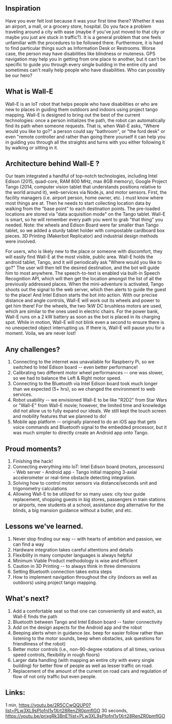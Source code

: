 ## Inspiration

Have you ever felt lost because it was your first time there? Whether it was an airport, a mall, or a grocery store, hospital. Do you face a problem traveling around a city with ease (maybe if you've just moved to that city or maybe you just are stuck in traffic?). 
It is a general problem that one feels unfamiliar with the procedures to be followed there. Furthermore, it is hard to find particular things such as Information Desk or Restrooms. Worse case, the person may have disabilities like blindness or muteness. 
GPS navigation may help you in getting from one place to another, but it can't be specific to guide you through every single building in the entire city and sometimes can't really help people who have disabilities. 
Who can possibly be our hero?

## What is Wall-E

Wall-E is an IoT robot that helps people who have disabilities or who are new to places in guiding them outdoors and indoors using project tango mapping. Wall-E is designed to bring out the best of the current technologies: once a person initializes the path, the robot can automatically find its path when someone requests. That is, when Wall-E asks, "Where would you like to go?" a person could say "bathroom", or "the ford desk" or even "remote controller and rather than going there yourself it can help you in guiding you through all the straights and turns with you either following it by walking or sitting in it.

## Architecture behind Wall-E ? 

Our team integrated a handful of top-notch technologies, including Intel Edison (2015, quad-core, RAM 800 MHz, max 8GB memory), Google Project Tango (2014, computer vision tablet that understands positions relative to the world around it), web-services via Node.js, and motor sensors. First, the facility managers (i.e. airport person, home owner, etc. ) must know where most things are at. Then he needs to start collecting location data by walking from the "base point" to each destination points. The pre-loaded locations are stored via "data acquisition mode" on the Tango tablet. Wall-E is smart, so he will remember every path you went to grab "that thing" you needed. Note: the wheels and Edison Board were far smaller than Tango tablet, so we added a sturdy tablet holder with compostable cardboard box pieces. 3D Printing (Makerbot Replicator) and industrial design methods were involved.

For users, who is likely new to the place or someone with discomfort, they will easily find Wall-E at the most visible, public area. Wall-E holds the android tablet, Tango, and it will periodically ask "Where would you like to go?" The user will then tell the desired destination, and the bot will guide him to most anywhere. The speech-to-text is enabled via built-in Speech Recognition API, which will then get the location amongst the list of all the previously addressed places. When the mini-adventure is activated, Tango shoots out the signal to the web server, which then alerts to guide the guest to the place! And Intel Edison starts the bot into action. With our precise distance and angle controls, Wall-E will work out its wheels and power to get him there! For the wheels, the two 1kW DC brushless motors are used, which are similar to the ones used in electric chairs. For the power bank, Wall-E runs on a 2 kW battery as soon as the bot is placed in its charging spot. While in motion, Wall-E will not blink even a second to ensure there is no unexpected object interrupting us. If there is, Wall-E will pause you for a moment. Voila, we are never lost!

## Any challenges?
1. Connecting to the internet was unavailable for Raspberry Pi, so we switched to Intel Edison board -- even better performance!
2. Calibrating two different motor wheel performances -- one was slower, so we had to balance the Left & Right motor speed.
3. Connecting to the Bluetooth via Intel Edison board took much longer than we expected (5+ hrs), so we changed the environment to web services.
4. Robot usability -- we envisioned Wall-E to be like "R2D2" from Star Wars or "Wall-E" from Wall-E movie; however, the limited time and knowledge did not allow us to fully expand our ideals. We still kept the touch screen and mobility features that we planned to do!
5. Mobile app platform -- originally planned to do an iOS app that gets voice commands and Bluetooth signal to the embedded processor, but it was much simpler to directly create an Android app onto Tango. 

## Proud moments?
1. Finishing the hack! 
2. Connecting everything into IoT: Intel Edison board (motors, processors) - Web server - Android app - Tango initial mapping 3-axial accelerometer or real-time obstacle detecting integration.
3. Solving how to control motor sensors via distance/seconds unit and trigonometry calculations
4. Allowing Wall-E to be utilized for so many uses: city tour guide replacement, shopping guests in big stores, passengers in train stations or airports, new students at a school, assistance dog alternative for the blinds, a big mansion guidance without a butler, and etc. 


## Lessons we've learned.
1. Never stop finding our way -- with hearts of ambition and passion, we can find a way
2. Hardware integration takes careful attentions and details
3. Flexibility in many computer languages is always helpful
4. Minimum Viable Product methodology is wise and efficient
5. Caution in 3D Printing -- to always think in three dimensions
6. Setting Bluetooth connection takes extra steps
7. How to implement navigation throughout the city (indoors as well as outdoors) using project tango mapping.

## What's next?
1. Add a comfortable seat so that one can conveniently sit and watch, as Wall-E finds the path
2. Bluetooth between Tango and Intel Edison board -- faster connectivity
3. Add on the design aspects for the Android app and the robot
4. Beeping alerts when in guidance (ex. beep for easier follow rather than listening to the motor sounds, beep when obstacles, ask questions for friendliness of the robot)
5. Better motor controls (i.e., non-90-degree rotations of all times, various speed controls, flexibility in rough floors)
6. Larger data handling (with mapping an entire city with every single building) for better flow of people as well as lesser traffic on road.
7. Replacement of the amount of the current on road cars and regulation of flow of not only traffic but even people.

## Links:
1 min, https://youtu.be/2R5CCwQQUP0?list=PLw3XL9sPIofnI1y1Xrt28RenZR0pmfIGO
30 seconds, https://youtu.be/prjxgRk3BnE?list=PLw3XL9sPIofnI1y1Xrt28RenZR0pmfIGO
